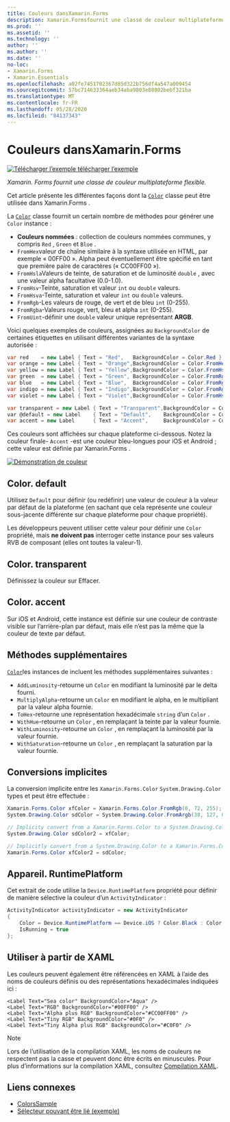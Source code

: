 ```yaml
---
title: Couleurs dansXamarin.Forms
description: Xamarin.Formsfournit une classe de couleur multiplateforme flexible. Cet article explique la fonctionnalité fournie par la classe Color et comment l’utiliser.
ms.prod: ''
ms.assetid: ''
ms.technology: ''
author: ''
ms.author: ''
ms.date: ''
no-loc:
- Xamarin.Forms
- Xamarin.Essentials
ms.openlocfilehash: a02fe7451702367d85d322b756df4a547a009454
ms.sourcegitcommit: 57bc714633364aeb34aba9803e88802bebf321ba
ms.translationtype: MT
ms.contentlocale: fr-FR
ms.lasthandoff: 05/28/2020
ms.locfileid: "84137343"
---
```

# <a name="colors-in-xamarinforms"></a>Couleurs dansXamarin.Forms

[![Télécharger ](~/media/shared/download.png) l’exemple télécharger l’exemple](https://docs.microsoft.com/samples/xamarin/xamarin-forms-samples/workingwithcolors)

_Xamarin. Forms fournit une classe de couleur multiplateforme flexible._

Cet article présente les différentes façons dont la [`Color`](xref:Xamarin.Forms.Color) classe peut être utilisée dans Xamarin.Forms .

La [`Color`](xref:Xamarin.Forms.Color) classe fournit un certain nombre de méthodes pour générer une `Color` instance :

- **Couleurs nommées** : collection de couleurs nommées communes, y compris `Red` , `Green` et `Blue` .
- `FromHex`valeur de chaîne similaire à la syntaxe utilisée en HTML, par exemple « 00FF00 ». Alpha peut éventuellement être spécifié en tant que première paire de caractères (« CC00FF00 »).
- `FromHsla`Valeurs de teinte, de saturation et de luminosité `double` , avec une valeur alpha facultative (0.0-1.0).
- `FromHsv`-Teinte, saturation et valeur `int` ou `double` valeurs.
- `FromHsva`-Teinte, saturation et valeur `int` ou `double` valeurs.
- `FromRgb`-Les valeurs de rouge, de vert et de bleu `int` (0-255).
- `FromRgba`-Valeurs rouge, vert, bleu et alpha `int` (0-255).
- `FromUint`-définir une `double` valeur unique représentant **ARGB**.

Voici quelques exemples de couleurs, assignées au `BackgroundColor` de certaines étiquettes en utilisant différentes variantes de la syntaxe autorisée :

```csharp
var red    = new Label { Text = "Red",   BackgroundColor = Color.Red };
var orange = new Label { Text = "Orange",BackgroundColor = Color.FromHex("FF6A00") };
var yellow = new Label { Text = "Yellow",BackgroundColor = Color.FromHsla(0.167, 1.0, 0.5, 1.0) };
var green  = new Label { Text = "Green", BackgroundColor = Color.FromRgb (38, 127, 0) };
var blue   = new Label { Text = "Blue",  BackgroundColor = Color.FromRgba(0, 38, 255, 255) };
var indigo = new Label { Text = "Indigo",BackgroundColor = Color.FromRgb (0, 72, 255) };
var violet = new Label { Text = "Violet",BackgroundColor = Color.FromHsla(0.82, 1, 0.25, 1) };

var transparent = new Label { Text = "Transparent",BackgroundColor = Color.Transparent };
var @default = new Label    { Text = "Default",    BackgroundColor = Color.Default };
var accent = new Label      { Text = "Accent",     BackgroundColor = Color.Accent };
```

Ces couleurs sont affichées sur chaque plateforme ci-dessous. Notez la couleur finale- `Accent` -est une couleur bleu-longues pour iOS et Android ; cette valeur est définie par Xamarin.Forms .

 [![Démonstration de couleur](colors-images/colors-sml.png "Démonstration de couleur")](colors-images/colors.png#lightbox "Démonstration de couleur")

## <a name="colordefault"></a>Color. default

Utilisez `Default` pour définir (ou redéfinir) une valeur de couleur à la valeur par défaut de la plateforme (en sachant que cela représente une couleur sous-jacente différente sur chaque plateforme pour chaque propriété).

Les développeurs peuvent utiliser cette valeur pour définir une `Color` propriété, mais **ne doivent pas** interroger cette instance pour ses valeurs RVB de composant (elles ont toutes la valeur-1).

## <a name="colortransparent"></a>Color. transparent

Définissez la couleur sur Effacer.

## <a name="coloraccent"></a>Color. accent

Sur iOS et Android, cette instance est définie sur une couleur de contraste visible sur l’arrière-plan par défaut, mais elle n’est pas la même que la couleur de texte par défaut.

## <a name="additional-methods"></a>Méthodes supplémentaires

[`Color`](xref:Xamarin.Forms.Color)les instances de incluent les méthodes supplémentaires suivantes :

- `AddLuminosity`-retourne un `Color` en modifiant la luminosité par le delta fourni.
- `MultiplyAlpha`-retourne un `Color` en modifiant le alpha, en le multipliant par la valeur alpha fournie.
- `ToHex`-retourne une représentation hexadécimale `string` d’un `Color` .
- `WithHue`-retourne un `Color` , en remplaçant la teinte par la valeur fournie.
- `WithLuminosity`-retourne un `Color` , en remplaçant la luminosité par la valeur fournie.
- `WithSaturation`-retourne un `Color` , en remplaçant la saturation par la valeur fournie.

## <a name="implicit-conversions"></a>Conversions implicites

La conversion implicite entre les `Xamarin.Forms.Color` `System.Drawing.Color` types et peut être effectuée :

```csharp
Xamarin.Forms.Color xfColor = Xamarin.Forms.Color.FromRgb(0, 72, 255);
System.Drawing.Color sdColor = System.Drawing.Color.FromArgb(38, 127, 0);

// Implicity convert from a Xamarin.Forms.Color to a System.Drawing.Color
System.Drawing.Color sdColor2 = xfColor;

// Implicitly convert from a System.Drawing.Color to a Xamarin.Forms.Color
Xamarin.Forms.Color xfColor2 = sdColor;
```

## <a name="deviceruntimeplatform"></a>Appareil. RuntimePlatform

Cet extrait de code utilise la `Device.RuntimePlatform` propriété pour définir de manière sélective la couleur d’un `ActivityIndicator` :

```csharp
ActivityIndicator activityIndicator = new ActivityIndicator
{
    Color = Device.RuntimePlatform == Device.iOS ? Color.Black : Color.Default,
    IsRunning = true
};
```

## <a name="use-from-xaml"></a>Utiliser à partir de XAML

Les couleurs peuvent également être référencées en XAML à l’aide des noms de couleurs définis ou des représentations hexadécimales indiquées ici :

```xaml
<Label Text="Sea color" BackgroundColor="Aqua" />
<Label Text="RGB" BackgroundColor="#00FF00" />
<Label Text="Alpha plus RGB" BackgroundColor="#CC00FF00" />
<Label Text="Tiny RGB" BackgroundColor="#0F0" />
<Label Text="Tiny Alpha plus RGB" BackgroundColor="#C0F0" />
```

> [!NOTE]
> Lors de l’utilisation de la compilation XAML, les noms de couleurs ne respectent pas la casse et peuvent donc être écrits en minuscules. Pour plus d’informations sur la compilation XAML, consultez [Compilation XAML](~/xamarin-forms/xaml/xamlc.md).

## <a name="related-links"></a>Liens connexes

- [ColorsSample](https://docs.microsoft.com/samples/xamarin/xamarin-forms-samples/workingwithcolors)
- [Sélecteur pouvant être lié (exemple)](https://docs.microsoft.com/samples/xamarin/xamarin-forms-samples/userinterface-bindablepicker)
